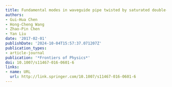 ```yaml
---
title: Fundamental modes in waveguide pipe twisted by saturated double-well potential
authors:
- Gui-Hua Chen
- Hong-Cheng Wang
- Zhao-Pin Chen
- Yan Liu
date: '2017-02-01'
publishDate: '2024-10-04T15:57:37.071207Z'
publication_types:
- article-journal
publication: '*Frontiers of Physics*'
doi: 10.1007/s11467-016-0601-6
links:
- name: URL
  url: http://link.springer.com/10.1007/s11467-016-0601-6
---
```

